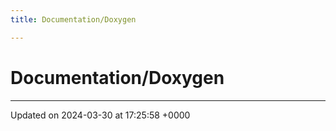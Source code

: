 ```yaml
---
title: Documentation/Doxygen

---
```


# Documentation/Doxygen








-------------------------------

Updated on 2024-03-30 at 17:25:58 +0000
